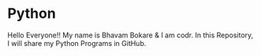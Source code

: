 # Python
Hello Everyone!! My name is Bhavam Bokare & I am codr. In this Repository, I will share my Python Programs in GitHub. 

